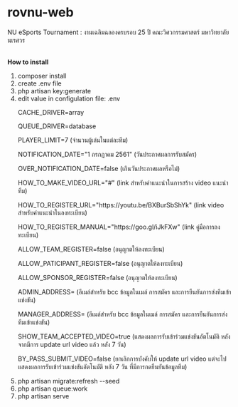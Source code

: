 # rovnu-web
NU eSports Tournament : งานเฉลิมฉลองครบรอบ 25 ปี คณะวิศวกรรมศาสตร์ มหาวิทยาลัยนเรศวร

<br><Strong>How to install </Strong>
1. composer install
2. create .env file
3. php artisan key:generate
4. edit value in configulation file: .env
    <p>CACHE_DRIVER=array</p>
    <p>QUEUE_DRIVER=database</p>
    <p>PLAYER_LIMIT=7  (จำนวนผู้เล่นในแต่ละทีม)</p>
    <p>NOTIFICATION_DATE="1 กรกฏาคม 2561" (วันประกาศผลการรับสมัคร)</p> 
    <p>OVER_NOTIFICATION_DATE=false (เกินวันประกาศผลหรือไม่)</p>
    <p>HOW_TO_MAKE_VIDEO_URL="#" (link สำหรับคำแนะนำในการสร้าง video แนะนำทีม)</p>
    <p>HOW_TO_REGISTER_URL="https://youtu.be/BXBurSbShYk" (link video สำหรับคำแนะนำในลงทะเบียน)</p>
    <p>HOW_TO_REGISTER_MANUAL="https://goo.gl/iJkFXw" (link คู่มือการลงทะเบียน)</p>
    <p>ALLOW_TEAM_REGISTER=false (อนุญาตให้ลงทะเบียน)</p>
    <p>ALLOW_PATICIPANT_REGISTER=false (อนุญาตให้ลงทะเบียน)</p>
    <p>ALLOW_SPONSOR_REGISTER=false (อนุญาตให้ลงทะเบียน)</p>
    <p>ADMIN_ADDRESS= (อีเมล์สำหรับ bcc ข้อมูลในเมล์  การสมัคร และการยืนยันการส่งทีมเข้าแข่งขัน)</p>
    <p>MANAGER_ADDRESS= (อีเมล์สำหรับ bcc ข้อมูลในเมล์  การสมัคร และการยืนยันการส่งทีมเข้าแข่งขัน)</p>
    <p>SHOW_TEAM_ACCEPTED_VIDEO=true (แสดงผลการรับเข้าร่วมแข่งขันอัตโนมัติ หลังจากมีการ update url video แล้ว หลัง 7 วัน)</p>
    <p>BY_PASS_SUBMIT_VIDEO=false (ยกเลิกการบังคับให้ update url video  แต่จะไป แสดงผลการรับเข้าร่วมแข่งขันอัตโนมัติ   หลัง 7 วัน ที่มีการกดยืนยันข้อมูลทีม)</p>
5. php artisan migrate:refresh --seed
6. php artisan queue:work
7. php artisan serve
